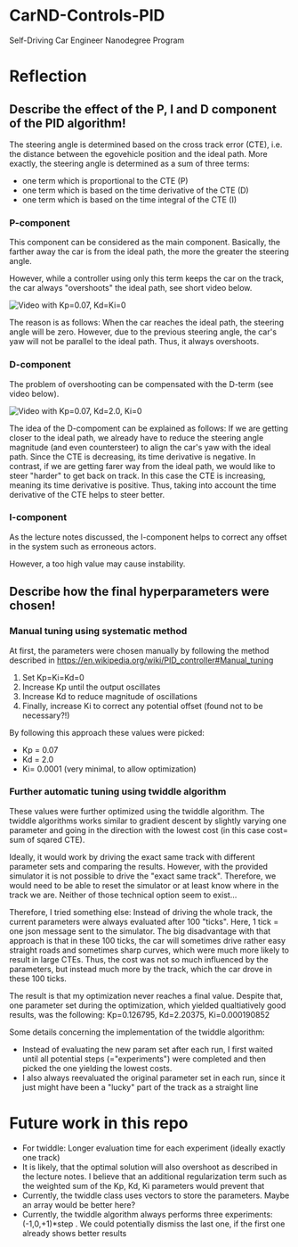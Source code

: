 # CarND-Controls-PID
Self-Driving Car Engineer Nanodegree Program

# Reflection 

## Describe the effect of the P, I and D component of the PID algorithm!

The steering angle is determined based on the cross track error (CTE), i.e. the distance between the egovehicle position and the ideal path.
More exactly, the steering angle is determined as a sum of three terms:

- one term which is proportional to the CTE (P)
- one term which is based on the time derivative of the CTE (D)
- one term which is based on the time integral of the CTE (I)

### P-component

This component can be considered as the main component. Basically, the farther away the car is from the ideal path, the more the greater the steering angle.

However, while a controller using only this term keeps the car on the track, the car always "overshoots" the ideal path, see short video below.

![Video with Kp=0.07, Kd=Ki=0](videos/KP_only.gif)

The reason is as follows: When the car reaches the ideal path, the steering angle will be zero. However, due to the previous steering angle, the car's yaw will not be parallel to the ideal path. Thus, it always overshoots.

### D-component

The problem of overshooting can be compensated with the D-term (see video below).

![Video with Kp=0.07, Kd=2.0, Ki=0](videos/KP_plus_KD.gif)

The idea of the D-compoment can be explained as follows:
If we are getting closer to the ideal path, we already have to reduce the steering angle magnitude (and even countersteer) to align the car's yaw with the ideal path. Since the CTE is decreasing, its time derivative is negative.
In contrast, if we are getting farer way from the ideal path, we would like to steer "harder" to get back on track. In this case the CTE is increasing, meaning its time derivative is positive.
Thus, taking into account the time derivative of the CTE helps to steer better.

### I-component

As the lecture notes discussed, the I-component helps to correct any offset in the system such as erroneous actors.

However, a too high value may cause instability.

## Describe how the final hyperparameters were chosen!

### Manual tuning using systematic method

At first, the parameters were chosen manually by following the method described in https://en.wikipedia.org/wiki/PID_controller#Manual_tuning

1. Set Kp=Ki=Kd=0
2. Increase Kp until the output oscillates
3. Increase Kd to reduce magnitude of oscillations
4. Finally, increase Ki to correct any potential offset (found not to be necessary?!)

By following this approach these values were picked: 
 - Kp = 0.07
 - Kd = 2.0
 - Ki= 0.0001 (very minimal, to allow optimization)

### Further automatic tuning using twiddle algorithm

These values were further optimized using the twiddle algorithm.
The twiddle algorithms works similar to gradient descent by slightly varying one parameter and going in the direction with the lowest cost (in this case cost= sum of sqared CTE).

Ideally, it would work by driving the exact same track with different parameter sets and comparing the results.
However, with the provided simulator it is not possible to drive the "exact same track".
Therefore, we would need to be able to reset the simulator or at least know where in the track we are. Neither of those technical option seem to exist...

Therefore, I tried something else: Instead of driving the whole track, the current parameters were always evaluated after 100 "ticks". Here, 1 tick = one json message sent to the simulator.
The big disadvantage with that approach is that in these 100 ticks, the car will sometimes drive rather easy straight roads and sometimes sharp curves, which were much more likely to result in large CTEs.
Thus, the cost was not so much influenced by the parameters, but instead much more by the track, which the car drove in these 100 ticks.

The result is that my optimization never reaches a final value.
Despite that, one parameter set during the optimization, which yielded qualtiatively good results, was the following:
Kp=0.126795, Kd=2.20375, Ki=0.000190852

Some details concerning the implementation of the twiddle algorithm:
- Instead of evaluating the new param set after each run, I first waited until all potential steps (="experiments") were completed and then picked the one yielding the lowest costs.
- I also always reevaluated the original parameter set in each run, since it just might have been a "lucky" part of the track as a straight line

# Future work in this repo
- For twiddle: Longer evaluation time for each experiment (ideally exactly one track)
- It is likely, that the optimal solution will also overshoot as described in the lecture notes. I believe that an additional regularization term such as the weighted sum of the Kp, Kd, Ki parameters would prevent that
- Currently, the twiddle class uses vectors to store the parameters. Maybe an array would be better here?
- Currently, the twiddle algorithm always performs three experiments: (-1,0,+1)*step . We could potentially dismiss the last one, if the first one already shows better results
